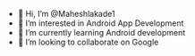 - 👋 Hi, I’m @Maheshlakade1
- 👀 I’m interested in Android App Development
- 🌱 I’m currently learning Android development
- 💞️ I’m looking to collaborate on Google

<!---
Maheshlakade1/Maheshlakade1 is a ✨ special ✨ repository because its `README.md` (this file) appears on your GitHub profile.
You can click the Preview link to take a look at your changes.
--->
